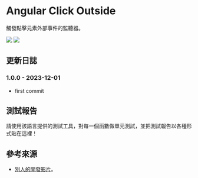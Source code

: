 # Angular Click Outside
觸發點擊元素外部事件的監聽器。

<img src="https://img.shields.io/static/v1?label=build&message=pass&color=brightgreen"/>
<img src="https://img.shields.io/static/v1?label=updated&message=2023/12/01&color=blue"/>

## 更新日誌
### 1.0.0 - 2023-12-01
- first commit

## 測試報告
請使用該語言提供的測試工具，對每一個函數做單元測試，並把測試報告以各種形式貼在這裡！

## 參考來源
- [別人的開發影片](https://www.youtube.com/watch?v=j9zMvwUi5Tc)。

